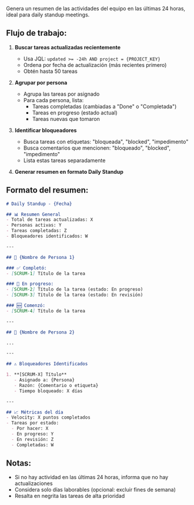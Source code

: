 Genera un resumen de las actividades del equipo en las últimas 24 horas, ideal para daily standup meetings.

## Flujo de trabajo:

1. **Buscar tareas actualizadas recientemente**
   - Usa JQL: `updated >= -24h AND project = {PROJECT_KEY}`
   - Ordena por fecha de actualización (más recientes primero)
   - Obtén hasta 50 tareas

2. **Agrupar por persona**
   - Agrupa las tareas por asignado
   - Para cada persona, lista:
     - Tareas completadas (cambiadas a "Done" o "Completada")
     - Tareas en progreso (estado actual)
     - Tareas nuevas que tomaron

3. **Identificar bloqueadores**
   - Busca tareas con etiquetas: "bloqueada", "blocked", "impedimento"
   - Busca comentarios que mencionen: "bloqueado", "blocked", "impedimento"
   - Lista estas tareas separadamente

4. **Generar resumen en formato Daily Standup**

## Formato del resumen:

```markdown
# Daily Standup - {Fecha}

## 📊 Resumen General
- Total de tareas actualizadas: X
- Personas activas: Y
- Tareas completadas: Z
- Bloqueadores identificados: W

---

## 👤 {Nombre de Persona 1}

### ✅ Completó:
- [SCRUM-1] Título de la tarea

### 🔄 En progreso:
- [SCRUM-2] Título de la tarea (estado: En progreso)
- [SCRUM-3] Título de la tarea (estado: En revisión)

### 🆕 Comenzó:
- [SCRUM-4] Título de la tarea

---

## 👤 {Nombre de Persona 2}

...

---

## ⚠️ Bloqueadores Identificados

1. **[SCRUM-X] Título**
   - Asignado a: {Persona}
   - Razón: {Comentario o etiqueta}
   - Tiempo bloqueado: X días

---

## 📈 Métricas del día
- Velocity: X puntos completados
- Tareas por estado:
  - Por hacer: X
  - En progreso: Y
  - En revisión: Z
  - Completadas: W
```

## Notas:
- Si no hay actividad en las últimas 24 horas, informa que no hay actualizaciones
- Considera solo días laborables (opcional: excluir fines de semana)
- Resalta en negrita las tareas de alta prioridad


